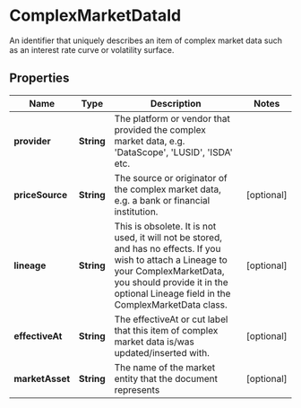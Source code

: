 

# ComplexMarketDataId

An identifier that uniquely describes an item of complex market data such as an interest rate curve or volatility surface.

## Properties

Name | Type | Description | Notes
------------ | ------------- | ------------- | -------------
**provider** | **String** | The platform or vendor that provided the complex market data, e.g. &#39;DataScope&#39;, &#39;LUSID&#39;, &#39;ISDA&#39; etc. | 
**priceSource** | **String** | The source or originator of the complex market data, e.g. a bank or financial institution. |  [optional]
**lineage** | **String** | This is obsolete. It is not used, it will not be stored, and has no effects.  If you wish to attach a Lineage to your ComplexMarketData,  you should provide it in the optional Lineage field in the ComplexMarketData class. |  [optional]
**effectiveAt** | **String** | The effectiveAt or cut label that this item of complex market data is/was updated/inserted with. |  [optional]
**marketAsset** | **String** | The name of the market entity that the document represents |  [optional]




